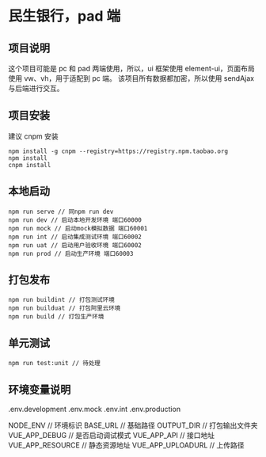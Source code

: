 # 民生银行，pad 端

## 项目说明

这个项目可能是 pc 和 pad 两端使用，所以，ui 框架使用 element-ui，页面布局使用 vw、vh，用于适配到 pc 端。
该项目所有数据都加密，所以使用 sendAjax 与后端进行交互。

## 项目安装

建议 cnpm 安装

```
npm install -g cnpm --registry=https://registry.npm.taobao.org
npm install
cnpm install
```

## 本地启动

```
npm run serve // 同npm run dev
npm run dev // 启动本地开发环境 端口60000
npm run mock // 启动mock模拟数据 端口60001
npm run int // 启动集成测试环境 端口60002
npm run uat // 启动用户验收环境 端口60002
npm run prod // 启动生产环境 端口60003
```

## 打包发布

```
npm run buildint // 打包测试环境
npm run builduat // 打包阿里云环境
npm run build // 打包生产环境
```

## 单元测试

```
npm run test:unit // 待处理
```

## 环境变量说明

.env.development
.env.mock
.env.int
.env.production

NODE_ENV // 环境标识
BASE_URL // 基础路径
OUTPUT_DIR // 打包输出文件夹
VUE_APP_DEBUG // 是否启动调试模式
VUE_APP_API // 接口地址
VUE_APP_RESOURCE // 静态资源地址
VUE_APP_UPLOADURL // 上传路径
